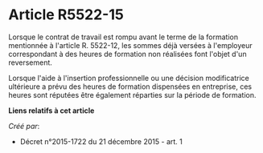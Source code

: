 # Article R5522-15

Lorsque le contrat de travail est rompu avant le terme de la formation mentionnée à l'article R. 5522-12, les sommes déjà
versées à l'employeur correspondant à des heures de formation non réalisées font l'objet d'un reversement. 

Lorsque l'aide à l'insertion professionnelle ou une décision modificatrice ultérieure a prévu des heures de formation
dispensées en entreprise, ces heures sont réputées être également réparties sur la période de formation.

**Liens relatifs à cet article**

_Créé par_:

  - Décret n°2015-1722 du 21 décembre 2015 - art. 1

